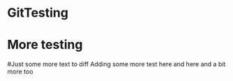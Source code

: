 # GitTesting
# More testing
#Just some more text to diff
Adding some more test here and here
and a bit more too
